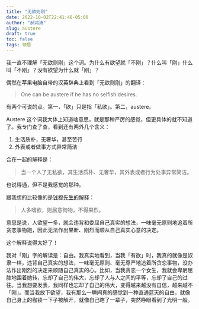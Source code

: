 ```yaml
---
title: "无欲则刚"
date: 2022-10-02T22:41:48-05:00
author: "郝鸿涛"
slug: austere
draft: true
toc: false
tags: 领悟
---
```


我一直不理解「无欲则刚」这个词。为什么有欲望就「不刚」？什么叫「刚」什么叫「不刚」？没有欲望为什么就「刚」？

偶然在苹果电脑自带的汉英辞典上看到「无欲则刚」的翻译：

>One can be austere if he has no selfish desires.

有两个可说的点。第一，「欲」只是指「私欲」。第二，austere。

Austere 这个词我大体上知道啥意思，就是那种严厉的感觉，但更具体的就不知道了。我专门查了查，看到还有两外几个含义：
  1. 生活质朴，无奢华，甚至苦行
  2. 外表或者做事方式异常简洁

合在一起的解释是：

>当一个人了无私欲，其生活质朴、无奢华，其外表或者行为处事异常简洁。

也说得通，但不是我感觉的那种。

跟我想的比较像的是[钱穆先生的解释](https://www.jianshu.com/p/9c37fcaee4f2)：

>人多嗜欲，则屈意徇物，不得果烈。

意思是说，人欲望一多，就会违背和委屈自己真实的想法，一味毫无原则地追着所贪恋事物跑，因此无法作出果断、刚烈而顺从自己真实心意的决定。

这个解释说得太好了！

我对「刚」字的解读是：自由。我真实地看到，当我「有欲」时，我真的就像是奴隶一样，违背自己真实的想法，一味毫无原则、毫无尊严地追着所贪恋事物，没办法作出刚烈的决定来顺随自己真实的心。比如，当我贪恋一个女生，我就会卑躬屈膝地围着她转，忘却了自己的伟大，忘却了人与人之间的平等，忘却了自己的过往。当我想要发表，我同样也忘却了自己的伟大，变得越来越没有自信，越来越不「刚」。而当我放下欲望，我有那么一瞬间真的感觉到一种直通蓝天的自由，就像自己身上的枷锁一下子被解开，就像自己瞎了一辈子，突然睁眼看到了光明一般。
